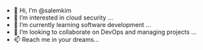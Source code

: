 - 👋 Hi, I’m @salemkim
- 👀 I’m interested in cloud security ...
- 🌱 I’m currently learning software development ...
- 💞️ I’m looking to collaborate on DevOps and managing projects ...
- 📫 Reach me in your dreams...

<!---
salemkim/salemkim is a ✨ special ✨ repository because its `README.md` (this file) appears on your GitHub profile.
You can click the Preview link to take a look at your changes.
--->
